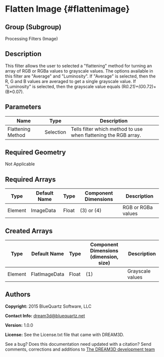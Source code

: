 Flatten Image {#flattenimage}
======

## Group (Subgroup) ##
Processing Filters (Image)

## Description ##
This filter allows the user to selected a "flattening" method for turning an array of RGB or RGBa values to grayscale values.  The options available in this filter are "Average" and "Luminosity".  If "Average" is selected, then the R, G and B values are averaged to get a single grayscale value.  If "Luminosity" is selected, then the grayscale value equals (R*0.21)+(G*0.72)+(B*0.07).

## Parameters ##
| Name | Type | Description |
|------|------|------|
| Flattening Method | Selection | Tells filter which method to use when flattening the RGB array.

## Required Geometry ##
Not Applicable

## Required Arrays ##
| Type | Default Name | Type | Component Dimensions | Description |
|------|--------------|-------------|---------|-----|
| Element | ImageData | Float | (3) or (4) | RGB or RGBa values |

## Created Arrays ##
| Type | Default Name | Type | Component Dimensions (dimension, size) | Description |
|------|--------------|-------------|---------|-----|
| Element | FlatImageData | Float | (1) | Grayscale values |


## Authors ##

**Copyright:** 2015 BlueQuartz Software, LLC

**Contact Info:** dream3d@bluequartz.net

**Version:** 1.0.0

**License:**  See the License.txt file that came with DREAM3D.


See a bug? Does this documentation need updated with a citation? Send comments, corrections and additions to [The DREAM3D development team](mailto:dream3d@bluequartz.net?subject=Documentation%20Correction)

